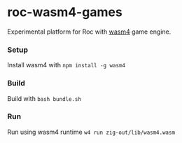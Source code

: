 # roc-wasm4-games

Experimental platform for Roc with [wasm4](https://wasm4.org) game engine.

### Setup 

Install wasm4 with `npm install -g wasm4`

### Build

Build with `bash bundle.sh`

### Run 

Run using wasm4 runtime `w4 run zig-out/lib/wasm4.wasm`